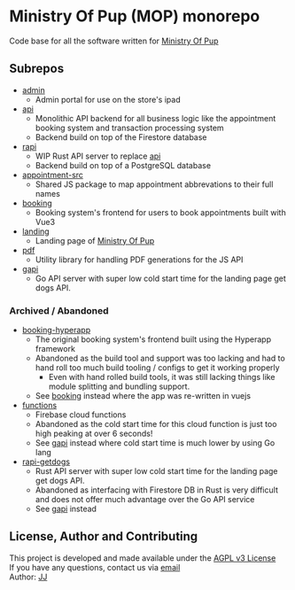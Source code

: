 # Ministry Of Pup (MOP) monorepo
Code base for all the software written for [Ministry Of Pup](https://ministryofpup.com/)


## Subrepos
- [admin](./admin)
    - Admin portal for use on the store's ipad
- [api](./api)
    - Monolithic API backend for all business logic like the appointment booking system and transaction processing system
    - Backend build on top of the Firestore database
- [rapi](./rapi)
    - WIP Rust API server to replace [api](./api)
    - Backend build on top of a PostgreSQL database
- [appointment-src](./appointment-src)
    - Shared JS package to map appointment abbrevations to their full names
- [booking](./booking)
    - Booking system's frontend for users to book appointments built with Vue3
- [landing](./landing)
    - Landing page of [Ministry Of Pup](https://ministryofpup.com/)
- [pdf](./pdf)
    - Utility library for handling PDF generations for the JS API
- [gapi](./gapi)
    - Go API server with super low cold start time for the landing page get dogs API.

### Archived / Abandoned
- [booking-hyperapp](./.archive/booking-hyperapp)
    - The original booking system's frontend built using the Hyperapp framework
    - Abandoned as the build tool and support was too lacking and had to hand roll too much build tooling / configs to get it working properly
        - Even with hand rolled build tools, it was still lacking things like module splitting and bundling support.
    - See [booking](./booking) instead where the app was re-written in vuejs
- [functions](./.archive/functions)
    - Firebase cloud functions
    - Abandoned as the cold start time for this cloud function is just too high peaking at over 6 seconds!
    - See [gapi](./gapi) instead where cold start time is much lower by using Go lang
- [rapi-getdogs](./.archive/rapi-getdogs)
    - Rust API server with super low cold start time for the landing page get dogs API.
    - Abandoned as interfacing with Firestore DB in Rust is very difficult and does not offer much advantage over the Go API service
    - See [gapi](./gapi) instead


## License, Author and Contributing
This project is developed and made available under the [AGPL v3 License](./LICENSE)  
If you have any questions, contact us via [email](mailto:developer@enkeldigital.com)  
Author: [JJ](https://github.com/Jaimeloeuf)
